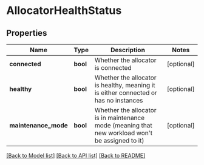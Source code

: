 # AllocatorHealthStatus

## Properties
Name | Type | Description | Notes
------------ | ------------- | ------------- | -------------
**connected** | **bool** | Whether the allocator is connected | [optional] 
**healthy** | **bool** | Whether the allocator is healthy, meaning it is either connected or has no instances | [optional] 
**maintenance_mode** | **bool** | Whether the allocator is in maintenance mode (meaning that new workload won&#39;t be assigned to it) | [optional] 

[[Back to Model list]](../README.md#documentation-for-models) [[Back to API list]](../README.md#documentation-for-api-endpoints) [[Back to README]](../README.md)



